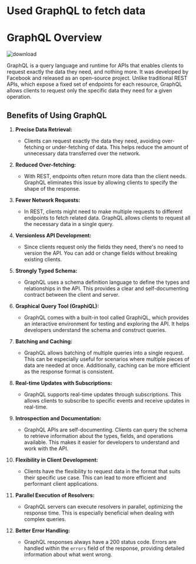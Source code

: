 # Used GraphQL to fetch data

# GraphQL Overview
![download](https://github.com/Aditya-singhal03/GraphQL_Tutorial/assets/76598520/ad0399f1-51ca-4150-9938-e9e7a9fbcb4a)



GraphQL is a query language and runtime for APIs that enables clients to request exactly the data they need, and nothing more. It was developed by Facebook and released as an open-source project. Unlike traditional REST APIs, which expose a fixed set of endpoints for each resource, GraphQL allows clients to request only the specific data they need for a given operation.

## Benefits of Using GraphQL

1. **Precise Data Retrieval:**
   - Clients can request exactly the data they need, avoiding over-fetching or under-fetching of data. This helps reduce the amount of unnecessary data transferred over the network.

2. **Reduced Over-fetching:**
   - With REST, endpoints often return more data than the client needs. GraphQL eliminates this issue by allowing clients to specify the shape of the response.

3. **Fewer Network Requests:**
   - In REST, clients might need to make multiple requests to different endpoints to fetch related data. GraphQL allows clients to request all the necessary data in a single query.

4. **Versionless API Development:**
   - Since clients request only the fields they need, there's no need to version the API. You can add or change fields without breaking existing clients.

5. **Strongly Typed Schema:**
   - GraphQL uses a schema definition language to define the types and relationships in the API. This provides a clear and self-documenting contract between the client and server.

6. **Graphical Query Tool (GraphiQL):**
   - GraphQL comes with a built-in tool called GraphiQL, which provides an interactive environment for testing and exploring the API. It helps developers understand the schema and construct queries.

7. **Batching and Caching:**
   - GraphQL allows batching of multiple queries into a single request. This can be especially useful for scenarios where multiple pieces of data are needed at once. Additionally, caching can be more efficient as the response format is consistent.

8. **Real-time Updates with Subscriptions:**
   - GraphQL supports real-time updates through subscriptions. This allows clients to subscribe to specific events and receive updates in real-time.

9. **Introspection and Documentation:**
   - GraphQL APIs are self-documenting. Clients can query the schema to retrieve information about the types, fields, and operations available. This makes it easier for developers to understand and work with the API.

10. **Flexibility in Client Development:**
    - Clients have the flexibility to request data in the format that suits their specific use case. This can lead to more efficient and performant client applications.

11. **Parallel Execution of Resolvers:**
    - GraphQL servers can execute resolvers in parallel, optimizing the response time. This is especially beneficial when dealing with complex queries.

12. **Better Error Handling:**
    - GraphQL responses always have a 200 status code. Errors are handled within the `errors` field of the response, providing detailed information about what went wrong.
